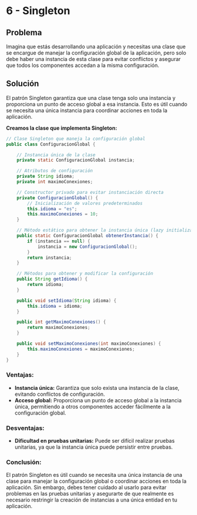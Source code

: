 # 6 - Singleton

## Problema
Imagina que estás desarrollando una aplicación y necesitas una clase que se encargue de manejar la configuración global de la aplicación, pero solo debe haber una instancia de esta clase para evitar conflictos y asegurar que todos los componentes accedan a la misma configuración.

## Solución
El patrón Singleton garantiza que una clase tenga solo una instancia y proporciona un punto de acceso global a esa instancia. Esto es útil cuando se necesita una única instancia para coordinar acciones en toda la aplicación.

**Creamos la clase que implementa Singleton:**

```java
// Clase Singleton que maneja la configuración global
public class ConfiguracionGlobal {

    // Instancia única de la clase
    private static ConfiguracionGlobal instancia;

    // Atributos de configuración
    private String idioma;
    private int maximoConexiones;

    // Constructor privado para evitar instanciación directa
    private ConfiguracionGlobal() {
        // Inicialización de valores predeterminados
        this.idioma = "es";
        this.maximoConexiones = 10;
    }

    // Método estático para obtener la instancia única (lazy initialization)
    public static ConfiguracionGlobal obtenerInstancia() {
        if (instancia == null) {
            instancia = new ConfiguracionGlobal();
        }
        return instancia;
    }

    // Métodos para obtener y modificar la configuración
    public String getIdioma() {
        return idioma;
    }

    public void setIdioma(String idioma) {
        this.idioma = idioma;
    }

    public int getMaximoConexiones() {
        return maximoConexiones;
    }

    public void setMaximoConexiones(int maximoConexiones) {
        this.maximoConexiones = maximoConexiones;
    }
}

```

### Ventajas:

- **Instancia única:** Garantiza que solo exista una instancia de la clase, evitando conflictos de configuración.
- **Acceso global:** Proporciona un punto de acceso global a la instancia única, permitiendo a otros componentes acceder fácilmente a la configuración global.

### Desventajas:

- **Dificultad en pruebas unitarias:** Puede ser difícil realizar pruebas unitarias, ya que la instancia única puede persistir entre pruebas.

### Conclusión:

El patrón Singleton es útil cuando se necesita una única instancia de una clase para manejar la configuración global o coordinar acciones en toda la aplicación. Sin embargo, debes tener cuidado al usarlo para evitar problemas en las pruebas unitarias y asegurarte de que realmente es necesario restringir la creación de instancias a una única entidad en tu aplicación.
